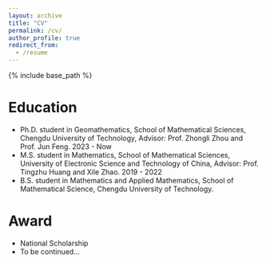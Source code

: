 ```yaml
---
layout: archive
title: "CV"
permalink: /cv/
author_profile: true
redirect_from:
  - /resume
---
```


{% include base_path %}

Education
======
* Ph.D. student in Geomathematics, School of Mathematical Sciences, Chengdu University of Technology, Advisor: Prof. Zhongli Zhou and Prof. Jun Feng. 2023 - Now
* M.S. student in Mathematics, School of Mathematical Sciences, University of Electronic Science and Technology of China, Advisor: Prof. Tingzhu Huang and Xile Zhao. 2019 - 2022
* B.S. student in Mathematics and Applied Mathematics, School of Mathematical Science, Chengdu University of Technology.

  
Award
======
* National Scholarship
* To be continued...
